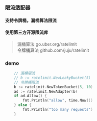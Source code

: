 ### 限流适配器
#### 支持令牌桶，漏桶算法限流
#### 使用第三方开源限流库
> 漏桶算法
> go.uber.org/ratelimit  
> 令牌桶算法
> github.com/juju/ratelimit

### demo
```go
	// 漏桶限流
	// b := ratelimit.NewLeakyBucket(5)
	// 令牌桶限流
	b := ratelimit.NewTokenBucket(5, 10)
	ad := ratelimit.NewAdapter(b)
	if ad.Allow() {
		fmt.Println("allow", time.Now())
	} else {
		fmt.Println("too many requests")
	}

```